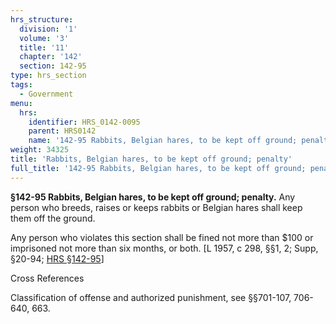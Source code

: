```yaml
---
hrs_structure:
  division: '1'
  volume: '3'
  title: '11'
  chapter: '142'
  section: 142-95
type: hrs_section
tags:
  - Government
menu:
  hrs:
    identifier: HRS_0142-0095
    parent: HRS0142
    name: '142-95 Rabbits, Belgian hares, to be kept off ground; penalty'
weight: 34325
title: 'Rabbits, Belgian hares, to be kept off ground; penalty'
full_title: '142-95 Rabbits, Belgian hares, to be kept off ground; penalty'
---
```

**§142-95 Rabbits, Belgian hares, to be kept off ground; penalty.** Any person who breeds, raises or keeps rabbits or Belgian hares shall keep them off the ground.

Any person who violates this section shall be fined not more than $100 or imprisoned not more than six months, or both. [L 1957, c 298, §§1, 2; Supp, §20-94; [HRS §142-95](/title-11/chapter-142/section-142-95/)]

Cross References

Classification of offense and authorized punishment, see §§701-107, 706-640, 663.